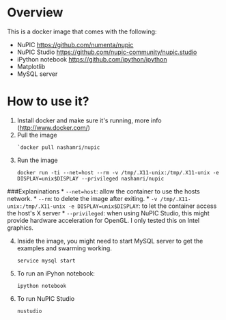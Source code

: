 # Overview
This is a docker image that comes with the following:
- NuPIC https://github.com/numenta/nupic
- NuPIC Studio https://github.com/nupic-community/nupic.studio
- iPython notebook https://github.com/ipython/ipython
- Matplotlib
- MySQL server

# How to use it?
1.  Install docker and make sure it's running, more info (http://www.docker.com/)
2.  Pull the image
    ````
    `docker pull nashamri/nupic
    ````
3. Run the image
    ```
    docker run -ti --net=host --rm -v /tmp/.X11-unix:/tmp/.X11-unix -e DISPLAY=unix$DISPLAY --privileged nashamri/nupic
    ```
###Explaninations
    * `--net=host`: allow the container to use the hosts network.
    * `--rm`: to delete the image after exiting.
    * `-v /tmp/.X11-unix:/tmp/.X11-unix -e DISPLAY=unix$DISPLAY`: to let the container access the host's X server
    * `--privileged`: when using NuPIC Studio, this might provide hardware acceleration for OpenGL. I only tested this on Intel graphics.

4. Inside the image, you might need to start MySQL server to get the examples and swarming working.
    ```
    service mysql start
    ```
5. To run an iPyhon notebook:
    ```
    ipython notebook
    ```
6. To run NuPIC Studio
    ```
    nustudio
    ```
